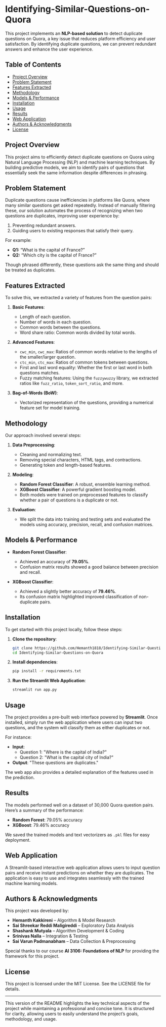 # Identifying-Similar-Questions-on-Quora

This project implements an **NLP-based solution** to detect duplicate questions on Quora, a key issue that reduces platform efficiency and user satisfaction. By identifying duplicate questions, we can prevent redundant answers and enhance the user experience.

## Table of Contents
- [Project Overview](#project-overview)
- [Problem Statement](#problem-statement)
- [Features Extracted](#features-extracted)
- [Methodology](#methodology)
- [Models & Performance](#models--performance)
- [Installation](#installation)
- [Usage](#usage)
- [Results](#results)
- [Web Application](#web-application)
- [Authors & Acknowledgments](#authors--acknowledgments)
- [License](#license)

## Project Overview

This project aims to efficiently detect duplicate questions on Quora using Natural Language Processing (NLP) and machine learning techniques. By building predictive models, we aim to identify pairs of questions that essentially seek the same information despite differences in phrasing.

## Problem Statement

Duplicate questions cause inefficiencies in platforms like Quora, where many similar questions get asked repeatedly. Instead of manually filtering these, our solution automates the process of recognizing when two questions are duplicates, improving user experience by:
1. Preventing redundant answers.
2. Guiding users to existing responses that satisfy their query.

For example:
- **Q1:** “What is the capital of France?”
- **Q2:** “Which city is the capital of France?”

Though phrased differently, these questions ask the same thing and should be treated as duplicates.

## Features Extracted

To solve this, we extracted a variety of features from the question pairs:

1. **Basic Features**:
   - Length of each question.
   - Number of words in each question.
   - Common words between the questions.
   - Word share ratio: Common words divided by total words.

2. **Advanced Features**:
   - `cwc_min`, `cwc_max`: Ratios of common words relative to the lengths of the smaller/larger question.
   - `ctc_min`, `ctc_max`: Ratios of common tokens between questions.
   - First and last word equality: Whether the first or last word in both questions matches.
   - Fuzzy matching features: Using the `fuzzywuzzy` library, we extracted ratios like `fuzz_ratio`, `token_sort_ratio`, and more.

3. **Bag-of-Words (BoW)**:
   - Vectorized representation of the questions, providing a numerical feature set for model training.

## Methodology

Our approach involved several steps:

1. **Data Preprocessing**:
   - Cleaning and normalizing text.
   - Removing special characters, HTML tags, and contractions.
   - Generating token and length-based features.

2. **Modeling**:
   - **Random Forest Classifier**: A robust, ensemble learning method.
   - **XGBoost Classifier**: A powerful gradient boosting model.
   - Both models were trained on preprocessed features to classify whether a pair of questions is a duplicate or not.

3. **Evaluation**:
   - We split the data into training and testing sets and evaluated the models using accuracy, precision, recall, and confusion matrices.

## Models & Performance

- **Random Forest Classifier**:
  - Achieved an accuracy of **79.05%**.
  - Confusion matrix results showed a good balance between precision and recall.

- **XGBoost Classifier**:
  - Achieved a slightly better accuracy of **79.46%**.
  - Its confusion matrix highlighted improved classification of non-duplicate pairs.

## Installation

To get started with this project locally, follow these steps:

1. **Clone the repository**:
   ```bash
   git clone https://github.com/Hemanth1818/Identifying-Similar-Questions-on-Quora.git
   cd Identifying-Similar-Questions-on-Quora
   ```

2. **Install dependencies**:
   ```bash
   pip install -r requirements.txt
   ```

3. **Run the Streamlit Web Application**:
   ```bash
   streamlit run app.py
   ```

## Usage

The project provides a pre-built web interface powered by **Streamlit**. Once installed, simply run the web application where users can input two questions, and the system will classify them as either duplicates or not.

For instance:
- **Input**: 
  - Question 1: "Where is the capital of India?"
  - Question 2: "What is the capital city of India?"
- **Output**: "These questions are duplicates."

The web app also provides a detailed explanation of the features used in the prediction.

## Results

The models performed well on a dataset of 30,000 Quora question pairs. Here’s a summary of the performance:

- **Random Forest**: 79.05% accuracy
- **XGBoost**: 79.46% accuracy

We saved the trained models and text vectorizers as `.pkl` files for easy deployment.

## Web Application

A Streamlit-based interactive web application allows users to input question pairs and receive instant predictions on whether they are duplicates. The application is easy to use and integrates seamlessly with the trained machine learning models.

## Authors & Acknowledgments

This project was developed by:

- **Hemanth Kakkireni** – Algorithm & Model Research
- **Sai Shreekar Reddi Maligireddi** – Exploratory Data Analysis
- **Shashank Mutyala** – Algorithm Development & Coding
- **Srinivas Nalla** – Integration & Testing
- **Sai Varun Padmanabham** – Data Collection & Preprocessing

Special thanks to our course **AI 3106: Foundations of NLP** for providing the framework for this project.

## License

This project is licensed under the MIT License. See the LICENSE file for details.

---

This version of the README highlights the key technical aspects of the project while maintaining a professional and concise tone. It is structured for clarity, allowing users to easily understand the project’s goals, methodology, and usage.
